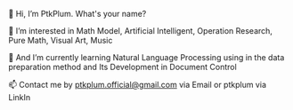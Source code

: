 👋 Hi, I’m PtkPlum. What's your name?

👀 I’m interested in Math Model, Artificial Intelligent, Operation Research, Pure Math, Visual Art, Music

🌱 And I’m currently learning Natural Language Processing using in the data preparation method and Its Development in Document Control

📫 Contact me by ptkplum.official@gmail.com via Email or ptkplum via LinkIn
